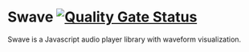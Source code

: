# Swave [![Quality Gate Status](https://sonarcloud.io/api/project_badges/measure?project=bogdan-cornianu_swave&metric=alert_status)](https://sonarcloud.io/dashboard?id=bogdan-cornianu_swave)

Swave is a Javascript audio player library with waveform visualization.
 